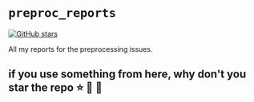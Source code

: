 # `preproc_reports`
[![GitHub stars](https://img.shields.io/github/stars/rcruces/preproc_reports?color=brightgreen)](https://github.com/rcruces/preproc_reports/stargazers)

All my reports for the preprocessing issues.

## if you use something from here, why don't you star the repo ⭐ 🌟 🌠
